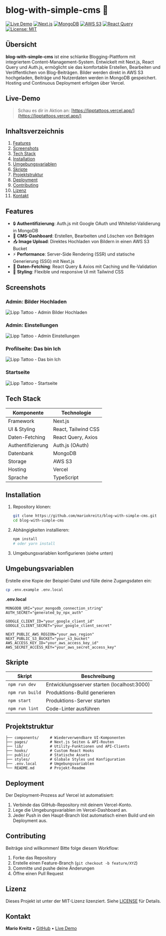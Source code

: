 # blog-with-simple-cms 🌟

[![Live Demo](https://img.shields.io/badge/Live-https%3A%2F%2Flipptattoos.vercel.app-00ACEE?style=for-the-badge&logo=vercel)](https://lipptattoos.vercel.app/)
[![Next.js](https://img.shields.io/badge/Framework-Next.js-000000?style=for-the-badge&logo=next.js)](https://nextjs.org/)
[![MongoDB](https://img.shields.io/badge/Database-MongoDB-47A248?style=for-the-badge&logo=mongodb)](https://www.mongodb.com/)
[![AWS S3](https://img.shields.io/badge/Storage-AWS%20S3-569A31?style=for-the-badge&logo=amazon-aws)](https://aws.amazon.com/s3/)
[![React Query](https://img.shields.io/badge/Data%20Fetching-React%20Query-blue?style=for-the-badge&logo=react-query)](https://react-query.tanstack.com/)
[![License: MIT](https://img.shields.io/badge/License-MIT-blue.svg?style=flat)](./LICENSE)

## Übersicht

**blog-with-simple-cms** ist eine schlanke Blogging-Plattform mit integriertem Content-Management-System. Entwickelt mit Next.js, React Query und Auth.js, ermöglicht sie das komfortable Erstellen, Bearbeiten und Veröffentlichen von Blog-Beiträgen. Bilder werden direkt in AWS S3 hochgeladen, Beiträge und Nutzerdaten werden in MongoDB gespeichert. Hosting und Continuous Deployment erfolgen über Vercel.

## Live-Demo

> Schau es dir in Aktion an: [https://lipptattoos.vercel.app/](https://lipptattoos.vercel.app/)

## Inhaltsverzeichnis

1. [Features](#features)
2. [Screenshots](#screenshots)
3. [Tech Stack](#tech-stack)
4. [Installation](#installation)
5. [Umgebungsvariablen](#umgebungsvariablen)
6. [Skripte](#skripte)
7. [Projektstruktur](#projektstruktur)
8. [Deployment](#deployment)
9. [Contributing](#contributing)
10. [Lizenz](#lizenz)
11. [Kontakt](#kontakt)

## Features

- 🔒 **Authentifizierung**: Auth.js mit Google OAuth und Whitelist-Validierung in MongoDB
- 📝 **CMS-Dashboard**: Erstellen, Bearbeiten und Löschen von Beiträgen
- 📤 **Image Upload**: Direktes Hochladen von Bildern in einen AWS S3 Bucket
- ⚡ **Performance**: Server-Side Rendering (SSR) und statische Generierung (SSG) mit Next.js
- 🔄 **Daten-Fetching**: React Query & Axios mit Caching und Re-Validation
- 🎨 **Styling**: Flexible und responsive UI mit Tailwind CSS

## Screenshots

### Admin: Bilder Hochladen
![Lipp Tattoo - Admin Bilder Hochladen](https://raw.githubusercontent.com/mariokreitz/blog-with-simple-cms/refs/heads/main/public/Lipp%20Tattoo%20-%20Admin%20Bilder%20Hochladen.png)

### Admin: Einstellungen
![Lipp Tattoo - Admin Einstellungen](https://raw.githubusercontent.com/mariokreitz/blog-with-simple-cms/refs/heads/main/public/Lipp%20Tattoo%20-%20Admin%20Einstellung.png)

### Profilseite: Das bin Ich
![Lipp Tattoo - Das bin Ich](https://raw.githubusercontent.com/mariokreitz/blog-with-simple-cms/refs/heads/main/public/Lipp%20Tattoo%20-%20Das%20bin%20Ich.png)

### Startseite
![Lipp Tattoo - Startseite](https://raw.githubusercontent.com/mariokreitz/blog-with-simple-cms/refs/heads/main/public/Lipp%20Tattoo%20-%20Startseite.png)

## Tech Stack

| Komponente        | Technologie                |
| ----------------- | -------------------------- |
| Framework         | Next.js                    |
| UI & Styling      | React, Tailwind CSS        |
| Daten-Fetching    | React Query, Axios         |
| Authentifizierung | Auth.js (OAuth)            |
| Datenbank         | MongoDB                    |
| Storage           | AWS S3                     |
| Hosting           | Vercel                     |
| Sprache           | TypeScript                 |

## Installation

1. Repository klonen:
   ```bash
   git clone https://github.com/mariokreitz/blog-with-simple-cms.git
   cd blog-with-simple-cms
   ```
2. Abhängigkeiten installieren:
   ```bash
   npm install
   # oder yarn install
   ```
3. Umgebungsvariablen konfigurieren (siehe unten)

## Umgebungsvariablen

Erstelle eine Kopie der Beispiel-Datei und fülle deine Zugangsdaten ein:

```bash
cp .env.example .env.local
```

**.env.local**
```env
MONGODB_URI="your_mongodb_connection_string"
AUTH_SECRET="generated_by_npx_auth"

GOOGLE_CLIENT_ID="your_google_client_id"
GOOGLE_CLIENT_SECRET="your_google_client_secret"

NEXT_PUBLIC_AWS_REGION="your_aws_region"
NEXT_PUBLIC_S3_BUCKET="your_s3_bucket"
AWS_ACCESS_KEY_ID="your_aws_access_key_id"
AWS_SECRET_ACCESS_KEY="your_aws_secret_access_key"
```

## Skripte

| Skript            | Beschreibung                        |
| ----------------- | ----------------------------------- |
| `npm run dev`     | Entwicklungsserver starten (localhost:3000) |
| `npm run build`   | Produktions-Build generieren        |
| `npm start`       | Produktions-Server starten          |
| `npm run lint`    | Code-Linter ausführen               |

## Projektstruktur

```
├── components/     # Wiederverwendbare UI-Komponenten
├── pages/          # Next.js Seiten & API-Routen
├── lib/            # Utility-Funktionen und API-Clients
├── hooks/          # Custom React Hooks
├── public/         # Statische Assets
├── styles/         # Globale Styles und Konfiguration
├── .env.local      # Umgebungsvariablen
└── README.md       # Projekt-Readme
```

## Deployment

Der Deployment-Prozess auf Vercel ist automatisiert:

1. Verbinde das GitHub-Repository mit deinem Vercel-Konto.
2. Lege die Umgebungsvariablen im Vercel-Dashboard an.
3. Jeder Push in den Haupt-Branch löst automatisch einen Build und ein Deployment aus.

## Contributing

Beiträge sind willkommen! Bitte folge diesem Workflow:

1. Forke das Repository
2. Erstelle einen Feature-Branch (`git checkout -b feature/XYZ`)
3. Committe und pushe deine Änderungen
4. Öffne einen Pull Request

## Lizenz

Dieses Projekt ist unter der MIT-Lizenz lizenziert. Siehe [LICENSE](./LICENSE) für Details.

## Kontakt

**Mario Kreitz** • [GitHub](https://github.com/mariokreitz) • [Live Demo](https://lipptattoos.vercel.app/)

